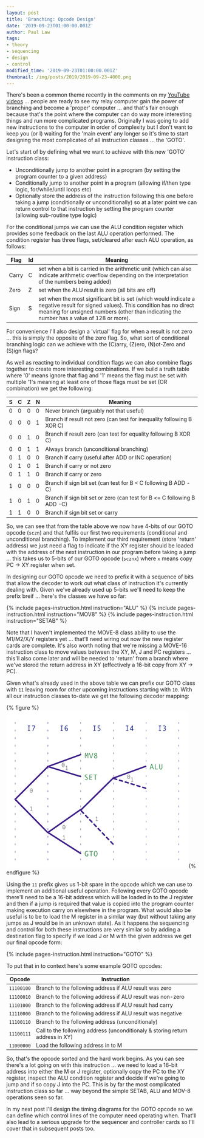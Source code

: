 ```yaml
---
layout: post
title: 'Branching: Opcode Design'
date: '2019-09-23T01:00:00.001Z'
author: Paul Law
tags:
- theory
- sequencing
- design
- control
modified_time: '2019-09-23T01:00:00.001Z'
thumbnail: /img/posts/2019/2019-09-23-4000.png
---
```


There's been a common theme recently in the comments on my [YouTube videos](https://www.youtube.com/user/paul80nd) ...
people are ready to see my relay computer gain the power of branching and become a 'proper' computer ...
and that's fair enough because that's the point where the computer can do way more interesting things and run more
complicated programs. Originally I was going to add new instructions to the computer in order of complexity but I don't
want to keep you (or I) waiting for the 'main event' any longer so it's time to start designing the most complicated of
all instruction classes ... the 'GOTO'.

Let's start of by defining what we want to achieve with this new 'GOTO' instruction class:

* Unconditionally jump to another point in a program (by setting the program counter to a given address)
* Conditionally jump to another point in a program (allowing if/then type logic, for/while/until loops etc)
* Optionally store the address of the instruction following this one before taking a jump (conditionally
  or unconditionally) so at a later point we can return control to that instruction by setting the program counter
  (allowing sub-routine type logic)

For the conditional jumps we can use the ALU condition register which provides some feedback on the last ALU operation
performed. The condition register has three flags, set/cleared after each ALU operation, as follows:

| Flag  | Id | Meaning |
| ----- | -- | ------- |
| Carry | C | set when a bit is carried in the arithmetic unit (which can also indicate arithmetic overflow depending on the interpretation of the numbers being added) |
| Zero  | Z | set when the ALU result is zero (all bits are off) |
| Sign  | S | set when the most significant bit is set (which would indicate a negative result for signed values). This condition has no direct meaning for unsigned numbers (other than indicating the number has a value of 128 or more). |

For convenience I'll also design a 'virtual' flag for when a result is not zero ... this is simply the opposite of the zero flag. So, what sort of conditional branching logic can we achieve with the (C)arry, (Z)ero, (N)ot-Zero and (S)ign flags?

As well as reacting to individual condition flags we can also combine flags together to create more interesting combinations.
If we build a truth table where '0' means ignore that flag and '1' means the flag must be set with multiple '1's meaning at
least one of those flags must be set (OR combination) we get the following:

| S | C | Z | N | Meaning |
| - | - | - | - | ------- |
| 0 | 0 | 0 | 0 | Never branch (arguably not that useful) |
| 0 | 0 | 0 | 1 | Branch if result not zero (can test for inequality following B XOR C) |
| 0 | 0 | 1 | 0 | Branch if result zero (can test for equality following B XOR C) |
| 0 | 0 | 1 | 1 | Always branch (unconditional branching) |
| 0 | 1 | 0 | 0 | Branch if carry (useful after ADD or INC operation) |
| 0 | 1 | 0 | 1 | Branch if carry or not zero |
| 0 | 1 | 1 | 0 | Branch if carry or zero |
| 1 | 0 | 0 | 0 | Branch if sign bit set (can test for B < C following B ADD -C) |
| 1 | 0 | 1 | 0 | Branch if sign bit set or zero (can test for B <= C following B ADD -C) |
| 1 | 1 | 0 | 0 | Branch if sign bit set or carry |

So, we can see that from the table above we now have 4-bits of our GOTO opcode (`sczn`) and that fulfils our first two
requirements (conditional and unconditional branching). To implement our third requirement (store 'return' address) we
just need a flag to indicate if the XY register should be loaded with the address of the next instruction in our
program before taking a jump ... this takes us to 5-bits of our GOTO opcode (`scznx`) where `x` means copy PC -> XY register
when set.

In designing our GOTO opcode we need to prefix it with a sequence of bits that allow the decoder to work out what class of
instruction it's currently dealing with. Given we've already used up 5-bits we'll need to keep the prefix breif ... here's the
classes we have so far:

{% include pages-instruction.html instruction="ALU" %}
{% include pages-instruction.html instruction="MOV8" %}
{% include pages-instruction.html instruction="SETAB" %}

Note that I haven't implemented the MOVE-8 class ability to use the M1/M2/X/Y registers yet ... that'll need wiring out now
the new register cards are complete. It's also worth noting that we're missing a MOVE-16 instruction class to move values
between the XY, M, J and PC registers ... this'll also come later and will be needed to 'return' from a branch where we've stored the return address in XY (effectively a 16-bit copy from XY -> PC).

Given what's already used in the above table we can prefix our GOTO class with `11` leaving room for other upcoming
instructions starting with `10`. With all our instruction classes to-date we get the following decoder mapping:

{% figure %}![Decoder Map](/img/posts/2019/2019-09-23-0000.png){% endfigure %}

Using the `11` prefix gives us 1-bit spare in the opcode which we can use to implement an additional useful operation. Following every GOTO opcode there'll need to be a 16-bit address which will be loaded in to the J register and then if a
jump is required that value is copied into the program counter making execution carry on elsewhere in the program. What
would also be useful is to be to load the M register in a similar way (but without taking any jumps as J would be in an
unknown state). As it happens the sequencing and control for both these instructions are very similar so by adding a
destination flag to specify if we load J or M with the given address we get our final opcode form:

{% include pages-instruction.html instruction="GOTO" %}

To put that in to context here's some example GOTO opcodes:

| Opcode     | Instruction |
| ---------- | ----------- |
| `11100100` | Branch to the following address if ALU result was zero |
| `11100010` | Branch to the following address if ALU result was non-zero |
| `11101000` | Branch to the following address if ALU result had carry |
| `11110000` | Branch to the following address if ALU result was negative |
| `11100110` | Branch to the following address (unconditionaly) |
| `11100111` | Call to the following address (unconditionaly & storing return address in XY) |
| `11000000` | Load the following address in to M |

So, that's the opcode sorted and the hard work begins. As you can see there's a lot going on with this instruction ... we need
to load a 16-bit address into either the M or J register, optionally copy the PC to the XY register, inspect the ALU condition
register and decide if we're going to jump and if so copy J into the PC. This is by far the most complicated instruction class
so far ... way beyond the simple SETAB, ALU and MOV-8 operations seen so far.

In my next post I'll design the timing diagrams for the GOTO opcode so we can define which control lines of the computer need
operating when. That'll also lead to a serious upgrade for the sequencer and controller cards so I'll cover that in
subsequent posts too.
